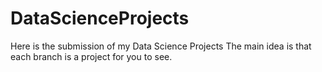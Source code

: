 # DataScienceProjects
Here is the submission of my Data Science Projects
The main idea is that each branch is a project for you to see.
